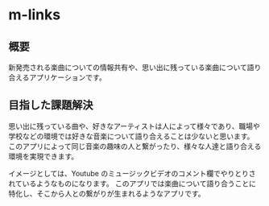 # m-links

## 概要

新発売される楽曲についての情報共有や、思い出に残っている楽曲について語り合えるアプリケーションです。

## 目指した課題解決

思い出に残っている曲や、好きなアーティストは人によって様々であり、職場や学校などの環境では好きな音楽について語り合えることは少ないと思います。
このアプリによって同じ音楽の趣味の人と繋がったり、様々な人達と語り合える環境を実現できます。

イメージとしては、Youtube のミュージックビデオのコメント欄でやりとりされているようなものになります。
このアプリでは楽曲について語り合うことに特化し、そこから人との繋がりが生まれるようなアプリです。
